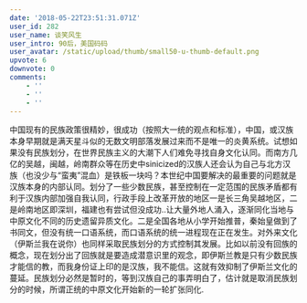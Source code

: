 ```yaml
---
date: '2018-05-22T23:51:31.071Z'
user_id: 282
user_name: 谈笑风生
user_intro: 90后，美国码码
user_avatar: /static/upload/thumb/small50-u-thumb-default.png
upvote: 6
downvote: 0
comments:
    - ''
    - ''
    - ''
---
```


中国现有的民族政策很精妙，很成功（按照大一统的观点和标准），中国，或汉族本身早期就是满天星斗似的无数文明部落发展过来而不是唯一的炎黄系统。试想如果没有民族划分，在世界民族主义的大潮下人们难免寻找自身文化认同。而南方几亿的吴越，闽越，岭南群众等在历史中sinicized的汉族人还会认为自己与北方汉族（也没少与“蛮夷”混血）是铁板一块吗？本世纪中国要解决的最重要的问题就是汉族本身的内部认同。划分了一些少数民族，甚至控制在一定范围的民族矛盾都有利于汉族内部加强自我认同，行政手段上改革开放的地区一是长三角吴越地区，二是岭南地区即深圳，福建也有尝试但没成功..让大量外地人涌入，逐渐同化当地与中原文化不同的历史遗留异质文化。二是全国各地从小学开始推普，秦始皇做到了书同文，但没有统一口语系统，而口语系统的统一进程现在正在发生。对外来文化（伊斯兰我在说你）也同样采取民族划分的方式控制其发展。比如以前没有回族的概念，现在划分出了回族就是要造成潜意识里的观念，即伊斯兰教是只有少数民族才能信的教，而我身份证上印的是汉族，我不能信。这就有效抑制了伊斯兰文化的蔓延。民族划分必然是暂时的，等到汉族自己的事弄明白了，估计就是取消民族划分的时候，所谓正统的中原文化开始新的一轮扩张同化.
